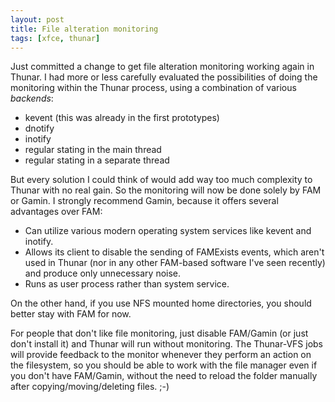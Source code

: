 ```yaml
---
layout: post
title: File alteration monitoring
tags: [xfce, thunar]
---
```


Just committed a change to get file alteration monitoring working again in Thunar. I had more or less carefully evaluated the possibilities of doing the monitoring within the Thunar process, using a combination of various <i>backends</i>:

* kevent (this was already in the first prototypes)
* dnotify
* inotify
* regular stating in the main thread
* regular stating in a separate thread

But every solution I could think of would add way too much complexity to Thunar with no real gain. So the monitoring will now be done solely by FAM or Gamin. I strongly recommend Gamin, because it offers several advantages over FAM:

* Can utilize various modern operating system services like kevent and inotify.
* Allows its client to disable the sending of FAMExists events, which aren't used in Thunar (nor in any other FAM-based software I've seen recently) and produce only unnecessary noise.
* Runs as user process rather than system service.

On the other hand, if you use NFS mounted home directories, you should better stay with FAM for now.

For people that don't like file monitoring, just disable FAM/Gamin (or just don't install it) and Thunar will run without monitoring. The Thunar-VFS jobs will provide feedback to the monitor whenever they perform an action on the filesystem, so you should be able to work with the file manager even if you don't have FAM/Gamin, without the need to reload the folder manually after copying/moving/deleting files. ;-)

